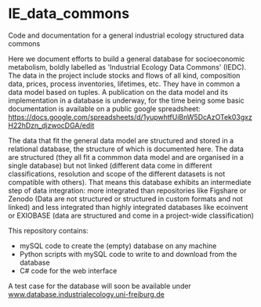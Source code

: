 # IE_data_commons
Code and documentation for a general industrial ecology structured data commons

Here we document efforts to build a general database for socioeconomic metabolism, boldly labelled as 'Industrial Ecology Data Commons' (IEDC). The data in the project include stocks and flows of all kind, composition data, prices, process inventories, lifetimes, etc. They have in common a data model based on tuples. A publication on the data model and its implementation in a database is underway, for the time being some basic documentation is available on a public google spreadsheet: https://docs.google.com/spreadsheets/d/1yupwhtfUiBnW5DcAzOTek03gxzH22hDzn_djzwocDGA/edit

The data that fit the general data model are structured and stored in a relational database, the structure of which is documented here.
The data are structured (they all fit a commmon data model and are organised in a single database) but not linked (different data come in different classifications, resolution and scope of the different datasets is not compatible with others). That means this database exhibits an intermediate step of data integration: more integrated than repositories like Figshare or Zenodo (Data are not structured or structured in custom formats and not linked) and less integrated than highly integrated databases like ecoinvent or EXIOBASE (data are structured and come in a project-wide classification)

This repository contains:
* mySQL code to create the (empty) database on any machine
* Python scripts with mySQL code to write to and download from the database
* C# code for the web interface

A test case for the database will soon be available under www.database.industrialecology.uni-freiburg.de



